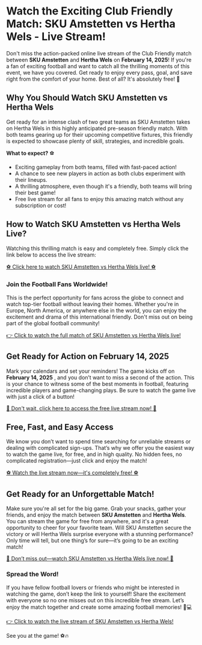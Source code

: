# Watch the Exciting Club Friendly Match: SKU Amstetten vs Hertha Wels - Live Stream!

Don't miss the action-packed online live stream of the Club Friendly match between **SKU Amstetten** and **Hertha Wels** on **February 14, 2025**! If you're a fan of exciting football and want to catch all the thrilling moments of this event, we have you covered. Get ready to enjoy every pass, goal, and save right from the comfort of your home. Best of all? It's absolutely free! 🎉

## Why You Should Watch SKU Amstetten vs Hertha Wels

Get ready for an intense clash of two great teams as SKU Amstetten takes on Hertha Wels in this highly anticipated pre-season friendly match. With both teams gearing up for their upcoming competitive fixtures, this friendly is expected to showcase plenty of skill, strategies, and incredible goals.

**What to expect?** ⚽

- Exciting gameplay from both teams, filled with fast-paced action!
- A chance to see new players in action as both clubs experiment with their lineups.
- A thrilling atmosphere, even though it's a friendly, both teams will bring their best game!
- Free live stream for all fans to enjoy this amazing match without any subscription or cost!

## How to Watch SKU Amstetten vs Hertha Wels Live?

Watching this thrilling match is easy and completely free. Simply click the link below to access the live stream:

[⚽ Click here to watch SKU Amstetten vs Hertha Wels live! ⚽](https://tinyurl.com/livestreamfreeo?st=SKU+Amstetten+vs+Hertha+Wels&si=ghc)

### Join the Football Fans Worldwide!

This is the perfect opportunity for fans across the globe to connect and watch top-tier football without leaving their homes. Whether you're in Europe, North America, or anywhere else in the world, you can enjoy the excitement and drama of this international friendly. Don't miss out on being part of the global football community!

[👉 Click to watch the full match of SKU Amstetten vs Hertha Wels live!](https://tinyurl.com/livestreamfreeo?st=SKU+Amstetten+vs+Hertha+Wels&si=ghc)

## Get Ready for Action on February 14, 2025

Mark your calendars and set your reminders! The game kicks off on **February 14, 2025** , and you don’t want to miss a second of the action. This is your chance to witness some of the best moments in football, featuring incredible players and game-changing plays. Be sure to watch the game live with just a click of a button!

[🔴 Don't wait, click here to access the free live stream now! 🔴](https://tinyurl.com/livestreamfreeo?st=SKU+Amstetten+vs+Hertha+Wels&si=ghc)

## Free, Fast, and Easy Access

We know you don’t want to spend time searching for unreliable streams or dealing with complicated sign-ups. That’s why we offer you the easiest way to watch the game live, for free, and in high quality. No hidden fees, no complicated registration—just click and enjoy the match!

[⚽ Watch the live stream now—it's completely free! ⚽](https://tinyurl.com/livestreamfreeo?st=SKU+Amstetten+vs+Hertha+Wels&si=ghc)

## Get Ready for an Unforgettable Match!

Make sure you're all set for the big game. Grab your snacks, gather your friends, and enjoy the match between **SKU Amstetten** and **Hertha Wels**. You can stream the game for free from anywhere, and it's a great opportunity to cheer for your favorite team. Will SKU Amstetten secure the victory or will Hertha Wels surprise everyone with a stunning performance? Only time will tell, but one thing’s for sure—it’s going to be an exciting match!

[🚨 Don’t miss out—watch SKU Amstetten vs Hertha Wels live now! 🚨](https://tinyurl.com/livestreamfreeo?st=SKU+Amstetten+vs+Hertha+Wels&si=ghc)

### Spread the Word!

If you have fellow football lovers or friends who might be interested in watching the game, don’t keep the link to yourself! Share the excitement with everyone so no one misses out on this incredible free stream. Let’s enjoy the match together and create some amazing football memories! 📱💻

[👉 Click to watch the live stream of SKU Amstetten vs Hertha Wels!](https://tinyurl.com/livestreamfreeo?st=SKU+Amstetten+vs+Hertha+Wels&si=ghc)

See you at the game! ⚽🔥
